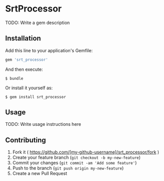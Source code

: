 
# SrtProcessor

TODO: Write a gem description

## Installation

Add this line to your application's Gemfile:

```ruby
gem 'srt_processor'
```

And then execute:

    $ bundle

Or install it yourself as:

    $ gem install srt_processor

## Usage

TODO: Write usage instructions here

## Contributing

1. Fork it ( https://github.com/[my-github-username]/srt_processor/fork )
2. Create your feature branch (`git checkout -b my-new-feature`)
3. Commit your changes (`git commit -am 'Add some feature'`)
4. Push to the branch (`git push origin my-new-feature`)
5. Create a new Pull Request